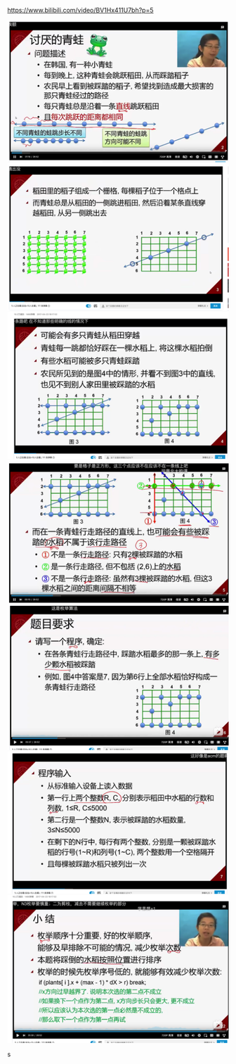https://www.bilibili.com/video/BV1Hx411U7bh?p=5

![](images/2021-10-10-12-25-37.png)
![](images/2021-10-10-12-26-11.png)
![](images/2021-10-10-12-27-05.png)
![](images/2021-10-10-12-30-18.png)
![](images/2021-10-10-12-30-55.png)
![](images/2021-10-10-12-32-24.png)
![](images/2021-10-10-13-14-45.png)

s



